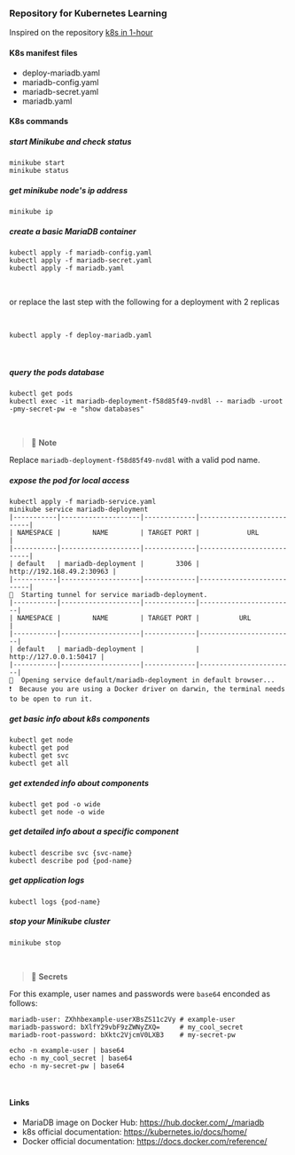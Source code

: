 ### Repository for Kubernetes Learning
Inspired on the repository [k8s in 1-hour](https://gitlab.com/nanuchi/k8s-in-1-hour)

#### K8s manifest files 
* deploy-mariadb.yaml
* mariadb-config.yaml
* mariadb-secret.yaml
* mariadb.yaml

#### K8s commands

##### start Minikube and check status
    minikube start 
    minikube status

##### get minikube node's ip address
    minikube ip

##### create a basic MariaDB container
    kubectl apply -f mariadb-config.yaml
    kubectl apply -f mariadb-secret.yaml
    kubectl apply -f mariadb.yaml

<br />

or replace the last step with the following for a deployment with 2 replicas

<br />

    kubectl apply -f deploy-mariadb.yaml

<br />

##### query the pods database
    kubectl get pods
    kubectl exec -it mariadb-deployment-f58d85f49-nvd8l -- mariadb -uroot -pmy-secret-pw -e "show databases"

<br />

> :memo: **Note** 

Replace `mariadb-deployment-f58d85f49-nvd8l` with a valid pod name.

##### expose the pod for local access

    kubectl apply -f mariadb-service.yaml
    minikube service mariadb-deployment
    |-----------|--------------------|-------------|---------------------------|
    | NAMESPACE |        NAME        | TARGET PORT |            URL            |
    |-----------|--------------------|-------------|---------------------------|
    | default   | mariadb-deployment |        3306 | http://192.168.49.2:30963 |
    |-----------|--------------------|-------------|---------------------------|
    🏃  Starting tunnel for service mariadb-deployment.
    |-----------|--------------------|-------------|------------------------|
    | NAMESPACE |        NAME        | TARGET PORT |          URL           |
    |-----------|--------------------|-------------|------------------------|
    | default   | mariadb-deployment |             | http://127.0.0.1:50417 |
    |-----------|--------------------|-------------|------------------------|
    🎉  Opening service default/mariadb-deployment in default browser...
    ❗  Because you are using a Docker driver on darwin, the terminal needs to be open to run it.


##### get basic info about k8s components
    kubectl get node
    kubectl get pod
    kubectl get svc
    kubectl get all

##### get extended info about components
    kubectl get pod -o wide
    kubectl get node -o wide

##### get detailed info about a specific component
    kubectl describe svc {svc-name}
    kubectl describe pod {pod-name}

##### get application logs
    kubectl logs {pod-name}
    
##### stop your Minikube cluster
    minikube stop

<br />

> :memo: **Secrets** 

For this example, user names and passwords were `base64` enconded as follows:
    
    mariadb-user: ZXhhbexample-userXBsZS11c2Vy # example-user
    mariadb-password: bXlfY29vbF9zZWNyZXQ=     # my_cool_secret
    mariadb-root-password: bXktc2VjcmV0LXB3    # my-secret-pw

    echo -n example-user | base64
    echo -n my_cool_secret | base64
    echo -n my-secret-pw | base64

<br />

#### Links
* MariaDB image on Docker Hub: https://hub.docker.com/_/mariadb
* k8s official documentation: https://kubernetes.io/docs/home/
* Docker official documentation: https://docs.docker.com/reference/
